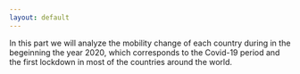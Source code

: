 ```yaml
---
layout: default
---
```


In this part we will analyze the mobility change of each country during in the begeinning the year 2020, which corresponds to the Covid-19 period and the first lockdown in most of the countries around the world.
